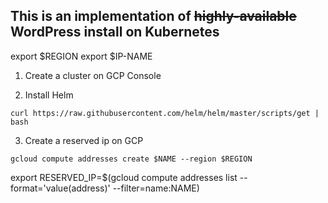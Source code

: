 ## This is an implementation of ~~highly-available~~ WordPress install on Kubernetes

export $REGION
export $IP-NAME

1. Create a cluster on GCP Console

2. Install Helm 

  `curl https://raw.githubusercontent.com/helm/helm/master/scripts/get | bash `

3. Create a reserved ip on GCP

`gcloud compute addresses create $NAME --region $REGION`

export RESERVED_IP=$(gcloud compute addresses list --format='value(address)' --filter=name:NAME)

